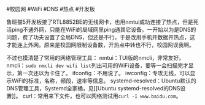 #校园网 #WiFi #DNS #热点 #开发板

鲁班猫5开发板接了RTL8852BE的无线网卡，也用nmtui成功连接了热点，但是死活ping不通外网，只能在WiFi的局域网里ping通其它设备。一开始以为是DNS的问题，费了功夫设置了全局DNS，但还是不行，于是改用手机开数据开热点，这才能连上外网。原来是校园网限制设备数，开热点中转也不行，校园网误我啊。

不过也摸清楚了常用的网络管理工具：
nmtui：TUI版的nmcli，非常友好。
nmcli：`sudo nmcli dev wifi list`列出可用的WiFi设备，要等一会扫描完才显示，第一次还以为卡住了。
ifconfig：不用说了。
iwconfig：专攻无线，可以显示WiFi的标准，名称，频段，速率等信息。
systemd-resolved：Ubuntu默认的DNS管理工具，Systemd全家桶，见[[Ubuntu systemd-resolved的DNS设置]]。
curl：常用来下文件，也可以网络测试用`curl -I www.baidu.com`。
